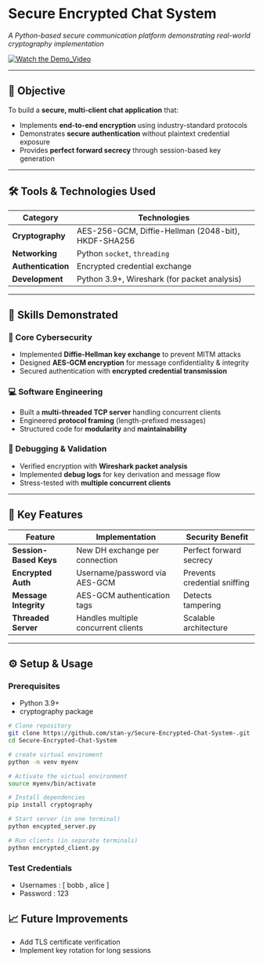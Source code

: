 # Secure Encrypted Chat System  
*A Python-based secure communication platform demonstrating real-world cryptography implementation*  

[![Watch the Demo_Video](https://img.youtube.com/vi/your_video_id/0.jpg)](.assets/Demo_Video.mp4)

---

## 📌 Objective  
To build a **secure, multi-client chat application** that:  
- Implements **end-to-end encryption** using industry-standard protocols  
- Demonstrates **secure authentication** without plaintext credential exposure  
- Provides **perfect forward secrecy** through session-based key generation  

---

## 🛠️  Tools & Technologies Used  

| Category          | Technologies |  
|-------------------|--------------|  
| **Cryptography**  | AES-256-GCM, Diffie-Hellman (2048-bit), HKDF-SHA256 |  
| **Networking**    | Python `socket`, `threading` |  
| **Authentication**| Encrypted credential exchange |  
| **Development**   | Python 3.9+, Wireshark (for packet analysis) |  

---

## 🎯 Skills Demonstrated  

### 🔐 Core Cybersecurity  
- Implemented **Diffie-Hellman key exchange** to prevent MITM attacks  
- Designed **AES-GCM encryption** for message confidentiality & integrity  
- Secured authentication with **encrypted credential transmission**  

### 💻 Software Engineering  
- Built a **multi-threaded TCP server** handling concurrent clients  
- Engineered **protocol framing** (length-prefixed messages)  
- Structured code for **modularity** and **maintainability**  

### 🐛 Debugging & Validation  
- Verified encryption with **Wireshark packet analysis**  
- Implemented **debug logs** for key derivation and message flow  
- Stress-tested with **multiple concurrent clients**  

---

## 🌟 Key Features  
| Feature | Implementation | Security Benefit |  
|---------|---------------|------------------|  
| **Session-Based Keys** | New DH exchange per connection | Perfect forward secrecy |  
| **Encrypted Auth** | Username/password via AES-GCM | Prevents credential sniffing |  
| **Message Integrity** | AES-GCM authentication tags | Detects tampering |  
| **Threaded Server** | Handles multiple concurrent clients | Scalable architecture |  

---

## ⚙️ Setup & Usage  

### Prerequisites  
- Python 3.9+  
- cryptography package  

```bash
# Clone repository
git clone https://github.com/stan-y/Secure-Encrypted-Chat-System-.git
cd Secure-Encrypted-Chat-System

# create virtual enviroment
python -m venv myenv

# Activate the virtual environment
source myenv/bin/activate

# Install dependencies
pip install cryptography

# Start server (in one terminal)
python encypted_server.py

# Run clients (in separate terminals)
python encrypted_client.py
```

### Test Credentials
- Usernames : [ bobb , alice ]
- Password : 123
  
## 📈 Future Improvements

- Add TLS certificate verification
- Implement key rotation for long sessions
